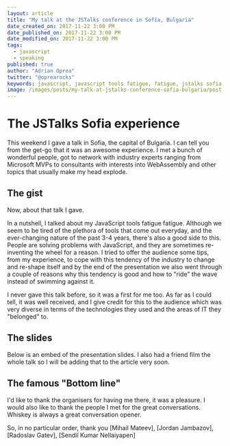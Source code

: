 ```yaml
---
layout: article
title: "My talk at the JSTalks conference in Sofia, Bulgaria"
date_created_on: 2017-11-22 3:00 PM
date_published_on: 2017-11-22 3:00 PM
date_modified_on: 2017-11-22 3:00 PM
tags:
  - javascript
  - speaking
published: true
author: "Adrian Oprea"
twitter: "@oprearocks"
keywords: javascript, javascript tools fatigue, fatigue, jstalks sofia, bulgaria
image: /images/posts/my-talk-at-jstalks-conference-sofia-bulgaria/post.png
---
```


# The JSTalks Sofia experience

This weekend I gave a talk in Sofia, the capital of Bulgaria. I can tell you from the get-go that it was an awesome experience. I met a bunch of wonderful people, got to network with industry experts ranging from Microsoft MVPs to consultants with interests into WebAssembly and other topics that usually make my head explode. 

## The gist 

Now, about that talk I gave. 

In a nutshell, I talked about my JavaScript tools fatigue fatigue. Although we seem to be tired of the plethora of tools that come out everyday, and the ever-changing nature of the past 3-4 years, there's also a good side to this. People are solving problems with JavaScript, and they are sometimes re-inventing the wheel for a reason. 
I tried to offer the audience some tips, from my experience, to cope with this tendency of the industry to change and re-shape itself and by the end of the presentation we also went through a couple of reasons why this tendency is good and how to "ride" the wave instead of swimming against it.

I never gave this talk before, so it was a first for me too. As far as I could tell, it was well received, and I give credit for this to the audience which was very diverse in terms of the technologies they used and the areas of IT they "belonged" to.

## The slides

Below is an embed of the presentation slides. I also had a friend film the whole talk so I will be adding that to the article very soon.

<object data="/resources/if-you-dont-use-it-stop-learning-it.pdf" type="application/pdf" width="100%" height="100%"></object>

## The famous "Bottom line"

I'd like to thank the organisers for having me there, it was a pleasure. I would also like to thank the people I met for the great conversations. Whiskey is always a great conversation opener.

So, in no particular order, thank you [Mihail Mateev], [Jordan Jambazov], [Radoslav Gatev], [Sendil Kumar Nellaiyapen]
